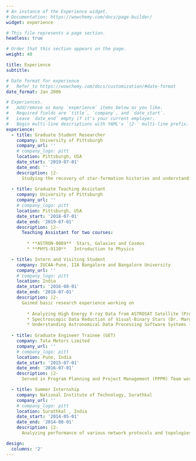 ```yaml
---
# An instance of the Experience widget.
# Documentation: https://wowchemy.com/docs/page-builder/
widget: experience

# This file represents a page section.
headless: true

# Order that this section appears on the page.
weight: 40

title: Experience
subtitle:

# Date format for experience
#   Refer to https://wowchemy.com/docs/customization/#date-format
date_format: Jan 2006

# Experiences.
#   Add/remove as many `experience` items below as you like.
#   Required fields are `title`, `company`, and `date_start`.
#   Leave `date_end` empty if it's your current employer.
#   Begin multi-line descriptions with YAML's `|2-` multi-line prefix.
experience:
  - title: Graduate Student Researcher 
    company: University of Pittsburgh 
    company_url: ''
    # company_logo: pitt
    location: Pittsburgh, USA
    date_start: '2019-07-01'
    date_end: ''
    description: |2-
      Studying the recovery of star-formation histories and understanding the interplay of stellar population parameters like stellar metallicity, light-weighted ages and dust attenuation with morphology, feedback processes and environment of LEGA-C galaxies using Bayesian SED modeling. 
        
  - title: Graduate Teaching Assistant
    company: University of Pittsburgh 
    company_url: ''
    # company_logo: pitt
    location: Pittsburgh, USA
    date_start: '2018-07-01'
    date_end: '2019-07-01'
    description: |2- 
      Teaching Assistant for two courses:
      
        * **ASTRON-0089**  Stars, Galaxies and Cosmos
        * **PHYS-0110**   Introduction to Physics

  - title: Intern and Visiting Student 
    company: IUCAA-Pune, IIA Bangalore and Bangalore University
    company_url: ''
    # company_logo: pitt
    location: India
    date_start: '2016-08-01'
    date_end: '2018-07-01'
    description: |2-
      Gained basic research experience working on 
      
        * Analyzing High Energy X-ray Data from ASTROSAT Satellite (Prof. Ranjeev Misra)
        * Spectroscopic Data Reduction of Visual-Binary Stars (Dr. Margarita Safonova)
        * Understanding Astronomical Data Processing Software Systems (Prof. V.K. Doddamani) <a href="https://github.com/yashakaushal/DTU-Conference-2018/blob/main/DTU.pdf" target="_blanck">Publication Here</a> 
  
  - title: Graduate Engineer Trainee (GET)
    company: Tata Motors Limited
    company_url: ''
    # company_logo: pitt
    location: Pune, India
    date_start: '2015-07-01'
    date_end: '2016-07-01'
    description: |2- 
      Served in Program Planning and Project Management (PPPM) Team working on Project Milestones and Timelines to be met by each department within the company which improved my leadership, team playing and group dynamics skills. 

  - title: Summer Internship 
    company: National Institute of Technology, Surathkal 
    company_url: ''
    # company_logo: pitt
    location: Surathkal , India
    date_start: '2014-05-01'
    date_end: '2014-08-01'
    description: |2-
      Analyzing performance of various network protocols and topologies in terms of parameters like throughput and end-to-end delay using ns-3 simulator. <a href="http://www.ijmer.com/pages/Vol.4-Iss.7(Version-1).html" target="_blanck">Publication Here</a> 

design:
  columns: '2'
---
```

